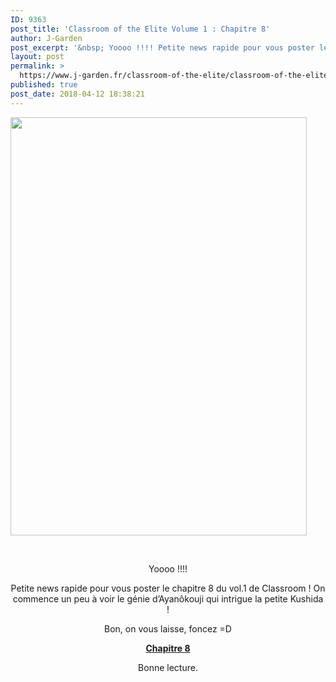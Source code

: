 ```yaml
---
ID: 9363
post_title: 'Classroom of the Elite Volume 1 : Chapitre 8'
author: J-Garden
post_excerpt: '&nbsp; Yoooo !!!! Petite news rapide pour vous poster le chapitre 8 du vol.1 de Classroom ! On commence un peu &agrave; voir le g&eacute;nie d&rsquo;Ayan&ocirc;kouji qui intrigue la petite Kushida ! Bon, on vous laisse, foncez =D Chapitre 8 Bonne lecture. &nbsp; &nbsp;'
layout: post
permalink: >
  https://www.j-garden.fr/classroom-of-the-elite/classroom-of-the-elite-chapitre-8/
published: true
post_date: 2018-04-12 18:38:21
---
```

<div class="feedwordpress-gaffer-full-text"><p style="text-align: center;"><span id="more-8814"></span></p>
<p><img class="aligncenter wp-image-8815 size-full" src="https://i1.wp.com/www.j-garden.fr/wp-content/uploads/2018/04/clasroom8.jpg?resize=474%2C669" alt="" width="474" height="669" srcset="https://i1.wp.com/www.j-garden.fr/wp-content/uploads/2018/04/clasroom8.jpg?w=809&amp;ssl=1 809w, https://i1.wp.com/www.j-garden.fr/wp-content/uploads/2018/04/clasroom8.jpg?resize=213%2C300&amp;ssl=1 213w, https://i1.wp.com/www.j-garden.fr/wp-content/uploads/2018/04/clasroom8.jpg?resize=768%2C1083&amp;ssl=1 768w, https://i1.wp.com/www.j-garden.fr/wp-content/uploads/2018/04/clasroom8.jpg?resize=726%2C1024&amp;ssl=1 726w" sizes="(max-width: 474px) 100vw, 474px" data-recalc-dims="1"></p>
<p> </p>
<p style="text-align: center;">Yoooo !!!!</p>
<p style="text-align: center;">Petite news rapide pour vous poster le chapitre 8 du vol.1 de Classroom ! On commence un peu à voir le génie d’Ayanôkouji qui intrigue la petite Kushida !</p>
<p style="text-align: center;">Bon, on vous laisse, foncez =D</p>
<p style="text-align: center;"><a href="http://www.j-garden.fr/wp-content/uploads/2018/04/Yokoso-Jitsuryoku-Chap.8.pdf"><strong>Chapitre 8</strong></a></p>
<p style="text-align: center;">Bonne lecture.</p>
<p> </p>
<p> </p></div>